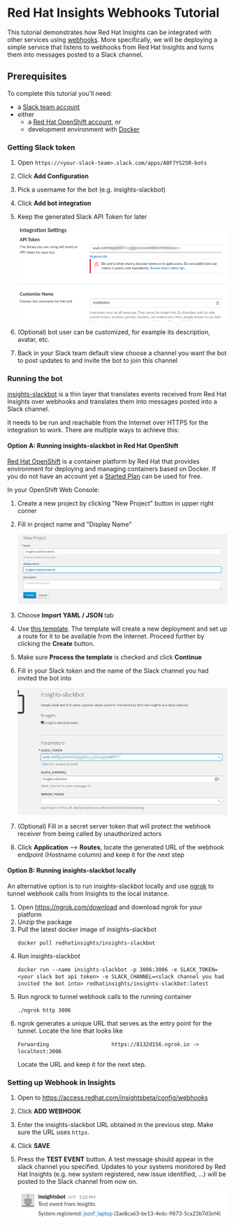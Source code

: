 # Red Hat Insights Webhooks Tutorial

This tutorial demonstrates how Red Hat Insights can be integrated with other services using [webhooks](https://access.redhat.com/r/insights/docs/#api-Webhooks). More specifically, we will be deploying a simple service that listens to webhooks from Red Hat Insights and turns them into messages posted to a Slack channel.

## Prerequisites

To complete this tutorial you'll need:
* a [Slack team account](https://slack.com/)
* either
  * a [Red Hat OpenShift account](https://www.openshift.com/), or
  * development environment with [Docker](https://www.docker.com/)

### Getting Slack token

1. Open `https://<your-slack-team>.slack.com/apps/A0F7YS25R-bots`
1. Click **Add Configuration**
1. Pick a username for the bot (e.g. insights-slackbot)
1. Click **Add bot integration**
1. Keep the generated Slack API Token for later

    ![Slack bot settings](./images/slack-bot.png)
1. (Optional) bot user can be customized, for example its description, avatar, etc.
1. Back in your Slack team default view choose a channel you want the bot to post updates to and invite the bot to join this channel

### Running the bot

[insights-slackbot](https://github.com/redhatinsights/insights-slackbot) is a thin layer that translates events received from Red Hat Insights over webhooks and translates them into messages posted into a Slack channel.

It needs to be run and reachable from the Internet over HTTPS for the integration to work. There are multiple ways to achieve this:

#### Option A: Running insights-slackbot in Red Hat OpenShift

[Red Hat OpenShift](https://www.openshift.com/) is a container platform by Red Hat that provides environment for deploying and managing containers based on Docker.
If you do not have an account yet a [Started Plan](https://www.openshift.com/pricing/index.html) can be used for free.

In your OpenShift Web Console:
1. Create a new project by clicking "New Project" button in upper right corner
1. Fill in project name and "Display Name"

    ![New project form](./images/new-project.png)
1. Choose **Import YAML / JSON** tab
1. Use [this template](../openshift-template.yaml). The template will create a new deployment and set up a route for it to be available from the Internet. Proceed further by clicking the **Create** button.
1. Make sure **Process the template** is checked and click **Continue**
1. Fill in your Slack token and the name of the Slack channel you had invited the bot into

    ![OpenShift template form](./images/openshift-template.png)
1. (Optional) Fill in a secret server token that will protect the webhook receiver from being called by unauthorized actors
1. Click **Application** --> **Routes**, locate the generated URL of the webhook endpoint (Hostname column) and keep it for the next step

#### Option B: Running insights-slackbot locally

An alternative option is to run insights-slackbot locally and use [ngrok](https://ngrok.com/) to tunnel webhook calls from Insights to the local instance.

1. Open https://ngrok.com/download and download ngrok for your platform
1. Unzip the package
1. Pull the latest docker image of insights-slackbot
    ```
    docker pull redhatinsights/insights-slackbot
    ```
1. Run insights-slackbot
    ```
    docker run --name insights-slackbot -p 3006:3006 -e SLACK_TOKEN=<your slack bot api token> -e SLACK_CHANNEL=<slack channel you had invited the bot into> redhatinsights/insights-slackbot:latest
    ```
1. Run ngrock to tunnel webhook calls to the running container
    ```
    ./ngrok http 3006
    ```
1. ngrok generates a unique URL that serves as the entry point for the tunnel. Locate the line that looks like
    ```
    Forwarding                    https://8132d156.ngrok.io -> localhost:3006
    ```
    Locate the URL and keep it for the next step.

### Setting up Webhook in Insights

1. Open to https://access.redhat.com/insightsbeta/config/webhooks
1. Click **ADD WEBHOOK**
1. Enter the insights-slackbot URL obtained in the previous step. Make sure the URL uses `https`.
1. Click **SAVE**
1. Press the **TEST EVENT** button. A test message should appear in the slack channel you specified. Updates to your systems monitored by Red Hat Insights (e.g. new system registered, new issue identified, ...) will be posted to the Slack channel from now on.

    ![Bot message](./images/message.png)
